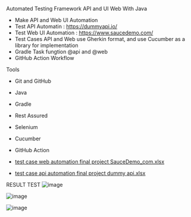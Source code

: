 Automated Testing Framework API and UI Web With Java

- Make API and Web UI Automation
- Test API Automatin : https://dummyapi.io/
- Test Web UI Automation : https://www.saucedemo.com/
- Test Cases API and Web use Gherkin format, and use Cucumber as a library for implementation
- Gradle Task fungtion @api and @web
- GitHub Action Workflow

Tools
- Git and GitHub
- Java
- Gradle
- Rest Assured
- Selenium
- Cucumber
- GitHub Action

- [test case web automation final project SauceDemo_com.xlsx](https://github.com/AdMaulanaR/Final-Project-SQA-Jayjay/files/14790021/test.case.web.automation.final.project.SauceDemo_com.xlsx)

- [test case api automation final project dummy api.xlsx](https://github.com/AdMaulanaR/Final-Project-SQA-Jayjay/files/14790023/test.case.api.automation.final.project.dummy.api.xlsx)



RESULT TEST
![image](https://github.com/AdMaulanaR/Final-Project-SQA-Jayjay/assets/142900841/77872475-1433-47e5-a019-bab355edd8d8)


![image](https://github.com/AdMaulanaR/Final-Project-SQA-Jayjay/assets/142900841/fbbc3444-486e-492a-ad81-0bb2e315ab26)


![image](https://github.com/AdMaulanaR/Final-Project-SQA-Jayjay/assets/142900841/22352571-29a7-47a2-a3a5-bd22d099dc75)

